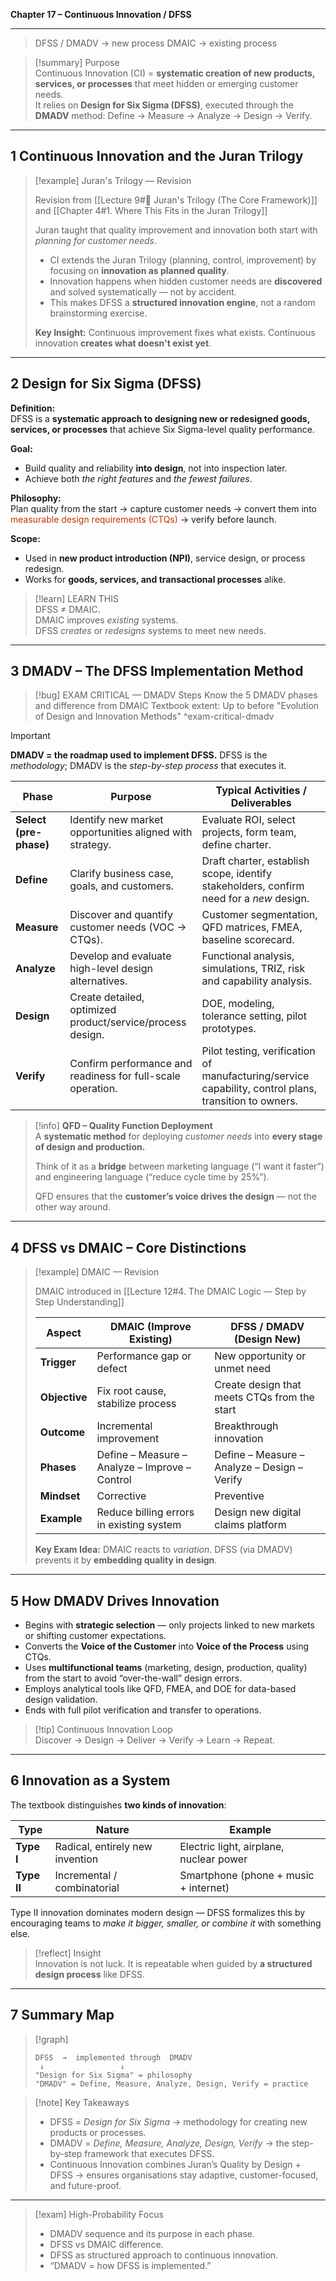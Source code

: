 **Chapter 17 – Continuous Innovation / DFSS**

---
> DFSS / DMADV → new process
> DMAIC → existing process

> [!summary] Purpose  
> Continuous Innovation (CI) = **systematic creation of new products, services, or processes** that meet hidden or emerging customer needs.  
> It relies on **Design for Six Sigma (DFSS)**, executed through the **DMADV** method: Define → Measure → Analyze → Design → Verify.

---

## 1  Continuous Innovation and the Juran Trilogy

> [!example] Juran's Trilogy — Revision
>
> Revision from [[Lecture 9#🔺 Juran's Trilogy (The Core Framework)]] and [[Chapter 4#1. Where This Fits in the Juran Trilogy]]
>
> Juran taught that quality improvement and innovation both start with *planning for customer needs*.
>
> - CI extends the Juran Trilogy (planning, control, improvement) by focusing on **innovation as planned quality**.
> - Innovation happens when hidden customer needs are **discovered** and solved systematically — not by accident.
> - This makes DFSS a **structured innovation engine**, not a random brainstorming exercise.
>
> **Key Insight:**
> Continuous improvement fixes what exists.
> Continuous innovation **creates what doesn't exist yet**.

---

## 2  Design for Six Sigma (DFSS)

**Definition:**  
DFSS is a **systematic approach to designing new or redesigned goods, services, or processes** that achieve Six Sigma-level quality performance.

**Goal:**  
- Build quality and reliability **into design**, not into inspection later.  
- Achieve both *the right features* and *the fewest failures*.

**Philosophy:**  
Plan quality from the start → capture customer needs → convert them into <span style="color:rgb(196, 51, 2)">measurable design requirements (CTQs)</span> → verify before launch.

**Scope:**  
- Used in **new product introduction (NPI)**, service design, or process redesign.  
- Works for **goods, services, and transactional processes** alike.

> [!learn] LEARN THIS  
> DFSS ≠ DMAIC.  
> DMAIC improves *existing* systems.  
> DFSS *creates* or *redesigns* systems to meet new needs.

---

## 3  DMADV – The DFSS Implementation Method

> [!bug] EXAM CRITICAL — DMADV Steps
> Know the 5 DMADV phases and difference from DMAIC
> Textbook extent: Up to before "Evolution of Design and Innovation Methods"
^exam-critical-dmadv

> [!important]
> **DMADV = the roadmap used to implement DFSS.**
> DFSS is the *methodology*; DMADV is the *step-by-step process* that executes it.

| **Phase**              | **Purpose**                                                 | **Typical Activities / Deliverables**                                                                 |
| ---------------------- | ----------------------------------------------------------- | ----------------------------------------------------------------------------------------------------- |
| **Select (pre-phase)** | Identify new market opportunities aligned with strategy.    | Evaluate ROI, select projects, form team, define charter.                                             |
| **Define**             | Clarify business case, goals, and customers.                | Draft charter, establish scope, identify stakeholders, confirm need for a *new* design.               |
| **Measure**            | Discover and quantify customer needs (VOC → CTQs).          | Customer segmentation, QFD matrices, FMEA, baseline scorecard.                                        |
| **Analyze**            | Develop and evaluate high-level design alternatives.        | Functional analysis, simulations, TRIZ, risk and capability analysis.                                 |
| **Design**             | Create detailed, optimized product/service/process design.  | DOE, modeling, tolerance setting, pilot prototypes.                                                   |
| **Verify**             | Confirm performance and readiness for full-scale operation. | Pilot testing, verification of manufacturing/service capability, control plans, transition to owners. |

> [!info] **QFD – Quality Function Deployment**  
> A **systematic method** for deploying *customer needs* into **every stage of design and production.**  
>  
> Think of it as a **bridge** between marketing language (“I want it faster”) and engineering language (“reduce cycle time by 25%”).  
>  
> QFD ensures that the **customer’s voice drives the design** — not the other way around.

---

## 4  DFSS vs DMAIC – Core Distinctions

> [!example] DMAIC — Revision
>
> DMAIC introduced in [[Lecture 12#4. The DMAIC Logic — Step by Step Understanding]]
>
> | **Aspect** | **DMAIC (Improve Existing)** | **DFSS / DMADV (Design New)** |
> |-------------|------------------------------|--------------------------------|
> | **Trigger** | Performance gap or defect | New opportunity or unmet need |
> | **Objective** | Fix root cause, stabilize process | Create design that meets CTQs from the start |
> | **Outcome** | Incremental improvement | Breakthrough innovation |
> | **Phases** | Define – Measure – Analyze – Improve – Control | Define – Measure – Analyze – Design – Verify |
> | **Mindset** | Corrective | Preventive |
> | **Example** | Reduce billing errors in existing system | Design new digital claims platform |
>
> **Key Exam Idea:**
> DMAIC reacts to *variation*.
> DFSS (via DMADV) prevents it by **embedding quality in design**.

---

## 5  How DMADV Drives Innovation

- Begins with **strategic selection** — only projects linked to new markets or shifting customer expectations.  
- Converts the **Voice of the Customer** into **Voice of the Process** using CTQs.  
- Uses **multifunctional teams** (marketing, design, production, quality) from the start to avoid “over-the-wall” design errors.  
- Employs analytical tools like QFD, FMEA, and DOE for data-based design validation.  
- Ends with full pilot verification and transfer to operations.

> [!tip] Continuous Innovation Loop  
> Discover → Design → Deliver → Verify → Learn → Repeat.

---

## 6  Innovation as a System

The textbook distinguishes **two kinds of innovation**:

| **Type** | **Nature** | **Example** |
|-----------|-------------|--------------|
| **Type I** | Radical, entirely new invention | Electric light, airplane, nuclear power |
| **Type II** | Incremental / combinatorial | Smartphone (phone + music + internet) |

Type II innovation dominates modern design — DFSS formalizes this by encouraging teams to *make it bigger, smaller, or combine it* with something else.

> [!reflect] Insight  
> Innovation is not luck. It is repeatable when guided by **a structured design process** like DFSS.

---

## 7  Summary Map

> [!graph]
> ```
> DFSS  →  implemented through  DMADV  
>  ↓                 ↓  
> "Design for Six Sigma" = philosophy  
> "DMADV" = Define, Measure, Analyze, Design, Verify = practice  
> ```

> [!note] Key Takeaways  
> - DFSS = *Design for Six Sigma* → methodology for creating new products or processes.  
> - DMADV = *Define, Measure, Analyze, Design, Verify* → the step-by-step framework that executes DFSS.  
> - Continuous Innovation combines Juran’s Quality by Design + DFSS → ensures organisations stay adaptive, customer-focused, and future-proof.

---

> [!exam] High-Probability Focus  
> - DMADV sequence and its purpose in each phase.  
> - DFSS vs DMAIC difference.  
> - DFSS as structured approach to continuous innovation.  
> - “DMADV = how DFSS is implemented.”
